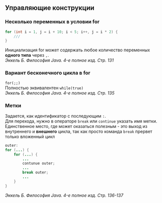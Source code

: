 ## Управляющие конструкции
### Несколько переменных в условии for
```java
for (int i = 1, j = i + 10; i < 5; i++, j = i * 2) {
    ///
}
```
Инициализация for может содержать любое количество переменных **одного типа** через `,`.<br/>
_Эккель Б. Философия Java. 4-е полное изд. Стр. 131_

### Вариант бесконечного цикла в for
`for(;;)`<br/>
Полностью эквивалентен `while(true)`<br/>
_Эккель Б. Философия Java. 4-е полное изд. Стр. 135_

### Метки
Задается, как идентификатор с последующим `:`.<br/>
Для перехода, нужно в операторе `break` или `continue` указать имя метки.<br/>
Единственное место, где может оказаться полезным - это выход из внутреннего и **внешнего** цикла, так как просто команда `break` прервет только вложенный цикл
```java
outer:
for (...) {
    for (...) {
        ...
        contunue outer;
        ...
        break outer;
        ...
    }
}
```
_Эккель Б. Философия Java. 4-е полное изд. Стр. 136-137_<br/>